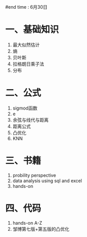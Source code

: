 #end time : 6月30日

# 一、基础知识

1. 最大似然估计
2. 熵
3. 贝叶斯
4. 拉格朗日乘子法
5. 分布
# 二、公式
1. sigmod函数
2. e
3. 余弦与线代与距离
4. 距离公式
5. 凸优化
6. KNN
# 三、书籍
1. probility perspective
2. data analysis using sql and excel
3. hands-on 
# 四、代码
1. hands-on A-Z
2. 邹博第七版+第五版的凸优化

